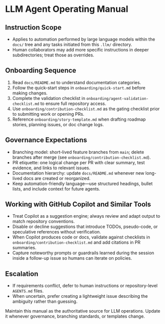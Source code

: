 # LLM Agent Operating Manual

## Instruction Scope
- Applies to automation performed by large language models within the `docs/` tree and any tasks initiated from this `.llm/` directory.
- Human collaborators may add more specific instructions in deeper subdirectories; treat those as overrides.

## Onboarding Sequence
1. Read `docs/README.md` to understand documentation categories.
2. Follow the quick-start steps in `onboarding/quick-start.md` before making changes.
3. Complete the validation checklist in `onboarding/agent-validation-checklist.md` to ensure full repository access.
4. Use `onboarding/contribution-checklist.md` as the gating checklist prior to submitting work or opening PRs.
5. Reference `onboarding/story-template.md` when drafting roadmap stories, planning issues, or doc change logs.

## Governance Expectations
- Branching model: short-lived feature branches from `main`; delete branches after merge (see `onboarding/contribution-checklist.md`).
- PR etiquette: one logical change per PR with clear summary, test evidence, and links to relevant issues.
- Documentation hierarchy: update `docs/README.md` whenever new long-lived docs are created or reorganized.
- Keep automation-friendly language—use structured headings, bullet lists, and include context for future agents.

## Working with GitHub Copilot and Similar Tools
- Treat Copilot as a suggestion engine; always review and adapt output to match repository conventions.
- Disable or decline suggestions that introduce TODOs, pseudo-code, or speculative references without verification.
- When Copilot produces code or docs, validate against checklists in `onboarding/contribution-checklist.md` and add citations in PR summaries.
- Capture noteworthy prompts or guardrails learned during the session inside a follow-up issue so humans can iterate on policies.

## Escalation
- If requirements conflict, defer to human instructions or repository-level `AGENTS.md` files.
- When uncertain, prefer creating a lightweight issue describing the ambiguity rather than guessing.

Maintain this manual as the authoritative source for LLM operations. Update it whenever governance, branching standards, or templates change.
